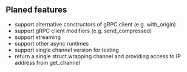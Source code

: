 ## Planed features

- support alternative constructors of gRPC client (e.g. with_origin)
- support gRPC client modifiers (e.g. send_compressed)
- support streaming
- support other async runtimes
- support single channel version for testing
- return a single struct wrapping channel and providing access to IP address from get_channel
